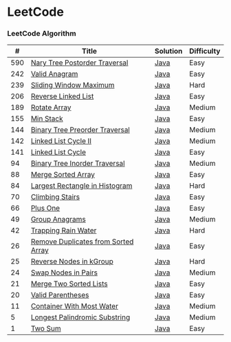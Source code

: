LeetCode
========

### LeetCode Algorithm

| # | Title | Solution | Difficulty |
|---| ----- | -------- | ---------- |
|590|[Nary Tree Postorder Traversal](https://leetcode-cn.com/problems/n-ary-tree-postorder-traversal/)|[Java](./src/solution/easy/P590_Nary_Tree_Postorder_Traversal.java)|Easy|
|242|[Valid Anagram](https://leetcode-cn.com/problems/valid-anagram/)|[Java](./src/solution/easy/P242_Valid_Anagram.java)|Easy|
|239|[Sliding Window Maximum](https://leetcode-cn.com/problems/sliding-window-maximum/)|[Java](./src/solution/hard/P239_Sliding_Window_Maximum.java)|Hard|
|206|[Reverse Linked List](https://leetcode-cn.com/problems/reverse-linked-list/)|[Java](./src/solution/easy/P206_Reverse_Linked_List.java)|Easy|
|189|[Rotate Array](https://leetcode-cn.com/problems/rotate-array/)|[Java](./src/solution/medium/P189_Rotate_Array.java)|Medium|
|155|[Min Stack](https://leetcode-cn.com/problems/min-stack/)|[Java](./src/solution/easy/P155_Min_Stack.java)|Easy|
|144|[Binary Tree Preorder Traversal](https://leetcode-cn.com/problems/binary-tree-preorder-traversal/)|[Java](./src/solution/medium/P144_Binary_Tree_Preorder_Traversal.java)|Medium|
|142|[Linked List Cycle II](https://leetcode-cn.com/problems/linked-list-cycle-ii/)|[Java](./src/solution/medium/P142_Linked_List_Cycle_II.java)|Medium|
|141|[Linked List Cycle](https://leetcode-cn.com/problems/linked-list-cycle/)|[Java](./src/solution/easy/P141_Linked_List_Cycle.java)|Easy|
|94|[Binary Tree Inorder Traversal](https://leetcode-cn.com/problems/binary-tree-inorder-traversal/)|[Java](./src/solution/medium/P94_Binary_Tree_Inorder_Traversal.java)|Medium|
|88|[Merge Sorted Array](https://leetcode-cn.com/problems/merge-sorted-array/)|[Java](./src/solution/easy/P88_Merge_Sorted_Array.java)|Easy|
|84|[Largest Rectangle in Histogram](https://leetcode-cn.com/problems/largest-rectangle-in-histogram/)|[Java](./src/solution/hard/P84_Largest_Rectangle_in_Histogram.java)|Hard|
|70|[Climbing Stairs](https://leetcode-cn.com/problems/climbing-stairs/)|[Java](./src/solution/easy/P70_Climbing_Stairs.java)|Easy|
|66|[Plus One](https://leetcode-cn.com/problems/plus-one/)|[Java](./src/solution/easy/P66_Plus_One.java)|Easy|
|49|[Group Anagrams](https://leetcode-cn.com/problems/group-anagrams/)|[Java](./src/solution/medium/P49_Group_Anagrams.java)|Medium|
|42|[Trapping Rain Water](https://leetcode-cn.com/problems/trapping-rain-water/)|[Java](./src/solution/hard/P42_Trapping_Rain_Water.java)|Hard|
|26|[Remove Duplicates from Sorted Array](https://leetcode-cn.com/problems/remove-duplicates-from-sorted-array/)|[Java](./src/solution/easy/P26_Remove_Duplicates_from_Sorted_Array.java)|Easy|
|25|[Reverse Nodes in kGroup](https://leetcode-cn.com/problems/reverse-nodes-in-k-group/)|[Java](./src/solution/hard/P25_Reverse_Nodes_in_kGroup.java)|Hard|
|24|[Swap Nodes in Pairs](https://leetcode-cn.com/problems/swap-nodes-in-pairs/)|[Java](./src/solution/medium/P24_Swap_Nodes_in_Pairs.java)|Medium|
|21|[Merge Two Sorted Lists](https://leetcode-cn.com/problems/merge-two-sorted-lists/)|[Java](./src/solution/easy/P21_Merge_Two_Sorted_Lists.java)|Easy|
|20|[Valid Parentheses](https://leetcode-cn.com/problems/valid-parentheses/)|[Java](./src/solution/easy/P20_Valid_Parentheses.java)|Easy|
|11|[Container With Most Water](https://leetcode-cn.com/problems/container-with-most-water/)|[Java](./src/solution/medium/P11_Container_With_Most_Water.java)|Medium|
|5|[Longest Palindromic Substring](https://leetcode-cn.com/problems/longest-palindromic-substring/)|[Java](./src/solution/medium/P5_Longest_Palindromic_Substring.java)|Medium|
|1|[Two Sum](https://leetcode-cn.com/problems/two-sum/)|[Java](./src/solution/easy/P1_Two_Sum.java)|Easy|